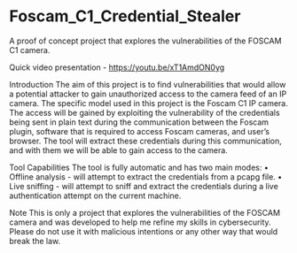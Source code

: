 # Foscam_C1_Credential_Stealer
A proof of concept project that explores the vulnerabilities of the FOSCAM C1 camera.

Quick video presentation - https://youtu.be/xT1AmdON0yg

Introduction
The aim of this project is to find vulnerabilities that would allow a potential attacker to gain unauthorized access to the camera feed of an IP camera. The specific model used in this project is the Foscam C1 IP camera. The access will be gained by exploiting the vulnerability of the credentials being sent in plain text during the communication between the Foscam plugin, software that is required to access Foscam cameras, and user’s browser. The tool will extract these credentials during this communication, and with them we will be able to gain access to the camera.

Tool Capabilities
The tool is fully automatic and has two main modes:
• Offline analysis - will attempt to extract the credentials from a pcapg file.
• Live sniffing - will attempt to sniff and extract the credentials during a live authentication attempt on the current machine.

Note
This is only a project that explores the vulnerabilities of the FOSCAM camera and was developed to help me refine my skills in cybersecurity. Please do not use it with malicious intentions or any other way that would break the law.
